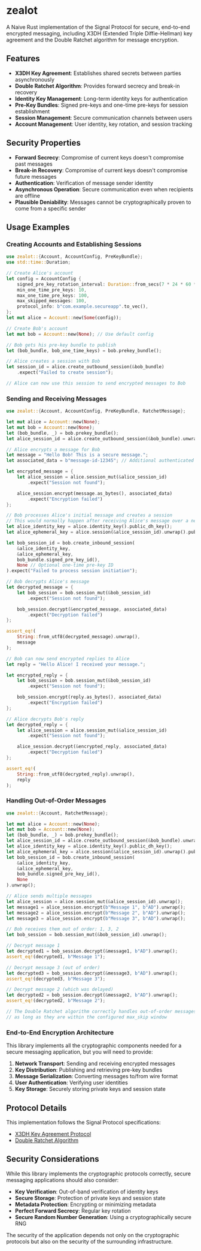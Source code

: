 # zealot

A Naive Rust implementation of the Signal Protocol for secure, end-to-end encrypted messaging, including X3DH (Extended Triple Diffie-Hellman) key agreement and the Double Ratchet algorithm for message encryption.

## Features

- **X3DH Key Agreement**: Establishes shared secrets between parties asynchronously
- **Double Ratchet Algorithm**: Provides forward secrecy and break-in recovery
- **Identity Key Management**: Long-term identity keys for authentication
- **Pre-Key Bundles**: Signed pre-keys and one-time pre-keys for session establishment
- **Session Management**: Secure communication channels between users
- **Account Management**: User identity, key rotation, and session tracking

## Security Properties

- **Forward Secrecy**: Compromise of current keys doesn't compromise past messages
- **Break-in Recovery**: Compromise of current keys doesn't compromise future messages
- **Authentication**: Verification of message sender identity
- **Asynchronous Operation**: Secure communication even when recipients are offline
- **Plausible Deniability**: Messages cannot be cryptographically proven to come from a specific sender

## Usage Examples

### Creating Accounts and Establishing Sessions

```rust
use zealot::{Account, AccountConfig, PreKeyBundle};
use std::time::Duration;

// Create Alice's account
let config = AccountConfig {
    signed_pre_key_rotation_interval: Duration::from_secs(7 * 24 * 60 * 60), // 1 week
    min_one_time_pre_keys: 10,
    max_one_time_pre_keys: 100,
    max_skipped_messages: 100,
    protocol_info: b"com.example.secureapp".to_vec(),
};
let mut alice = Account::new(Some(config));

// Create Bob's account
let mut bob = Account::new(None); // Use default config

// Bob gets his pre-key bundle to publish
let (bob_bundle, bob_one_time_keys) = bob.prekey_bundle();

// Alice creates a session with Bob
let session_id = alice.create_outbound_session(&bob_bundle)
    .expect("Failed to create session");

// Alice can now use this session to send encrypted messages to Bob
```

### Sending and Receiving Messages

```rust
use zealot::{Account, AccountConfig, PreKeyBundle, RatchetMessage};

let mut alice = Account::new(None);
let mut bob = Account::new(None);
let (bob_bundle, _) = bob.prekey_bundle();
let alice_session_id = alice.create_outbound_session(&bob_bundle).unwrap();

// Alice encrypts a message for Bob
let message = "Hello Bob! This is a secure message.";
let associated_data = b"message-id-12345"; // Additional authenticated data

let encrypted_message = {
    let alice_session = alice.session_mut(&alice_session_id)
        .expect("Session not found");

    alice_session.encrypt(message.as_bytes(), associated_data)
        .expect("Encryption failed")
};

// Bob processes Alice's initial message and creates a session
// This would normally happen after receiving Alice's message over a network
let alice_identity_key = alice.identity_key().public_dh_key();
let alice_ephemeral_key = alice.session(&alice_session_id).unwrap().public_initiator_ephemeral_key().unwrap();

let bob_session_id = bob.create_inbound_session(
    &alice_identity_key,
    &alice_ephemeral_key,
    bob_bundle.signed_pre_key_id(),
    None // Optional one-time pre-key ID
).expect("Failed to process session initiation");

// Bob decrypts Alice's message
let decrypted_message = {
    let bob_session = bob.session_mut(&bob_session_id)
        .expect("Session not found");

    bob_session.decrypt(&encrypted_message, associated_data)
        .expect("Decryption failed")
};

assert_eq!(
    String::from_utf8(decrypted_message).unwrap(),
    message
);

// Bob can now send encrypted replies to Alice
let reply = "Hello Alice! I received your message.";

let encrypted_reply = {
    let bob_session = bob.session_mut(&bob_session_id)
        .expect("Session not found");

    bob_session.encrypt(reply.as_bytes(), associated_data)
        .expect("Encryption failed")
};

// Alice decrypts Bob's reply
let decrypted_reply = {
    let alice_session = alice.session_mut(&alice_session_id)
        .expect("Session not found");

    alice_session.decrypt(&encrypted_reply, associated_data)
        .expect("Decryption failed")
};

assert_eq!(
    String::from_utf8(decrypted_reply).unwrap(),
    reply
);
```

### Handling Out-of-Order Messages

```rust
use zealot::{Account, RatchetMessage};

let mut alice = Account::new(None);
let mut bob = Account::new(None);
let (bob_bundle, _) = bob.prekey_bundle();
let alice_session_id = alice.create_outbound_session(&bob_bundle).unwrap();
let alice_identity_key = alice.identity_key().public_dh_key();
let alice_ephemeral_key = alice.session(&alice_session_id).unwrap().public_initiator_ephemeral_key().unwrap();
let bob_session_id = bob.create_inbound_session(
    &alice_identity_key,
    &alice_ephemeral_key,
    bob_bundle.signed_pre_key_id(),
    None
).unwrap();

// Alice sends multiple messages
let alice_session = alice.session_mut(&alice_session_id).unwrap();
let message1 = alice_session.encrypt(b"Message 1", b"AD").unwrap();
let message2 = alice_session.encrypt(b"Message 2", b"AD").unwrap();
let message3 = alice_session.encrypt(b"Message 3", b"AD").unwrap();

// Bob receives them out of order: 1, 3, 2
let bob_session = bob.session_mut(&bob_session_id).unwrap();

// Decrypt message 1
let decrypted1 = bob_session.decrypt(&message1, b"AD").unwrap();
assert_eq!(decrypted1, b"Message 1");

// Decrypt message 3 (out of order)
let decrypted3 = bob_session.decrypt(&message3, b"AD").unwrap();
assert_eq!(decrypted3, b"Message 3");

// Decrypt message 2 (which was delayed)
let decrypted2 = bob_session.decrypt(&message2, b"AD").unwrap();
assert_eq!(decrypted2, b"Message 2");

// The Double Ratchet algorithm correctly handles out-of-order messages
// as long as they are within the configured max_skip window
```

### End-to-End Encryption Architecture

This library implements all the cryptographic components needed for a secure
messaging application, but you will need to provide:

1. **Network Transport**: Sending and receiving encrypted messages
2. **Key Distribution**: Publishing and retrieving pre-key bundles
3. **Message Serialization**: Converting messages to/from wire format
4. **User Authentication**: Verifying user identities
5. **Key Storage**: Securely storing private keys and session state

## Protocol Details

This implementation follows the Signal Protocol specifications:

- [X3DH Key Agreement Protocol](https://signal.org/docs/specifications/x3dh/)
- [Double Ratchet Algorithm](https://signal.org/docs/specifications/doubleratchet/)

## Security Considerations

While this library implements the cryptographic protocols correctly, secure
messaging applications should also consider:

- **Key Verification**: Out-of-band verification of identity keys
- **Secure Storage**: Protection of private keys and session state
- **Metadata Protection**: Encrypting or minimizing metadata
- **Perfect Forward Secrecy**: Regular key rotation
- **Secure Random Number Generation**: Using a cryptographically secure RNG

The security of the application depends not only on the cryptographic protocols
but also on the security of the surrounding infrastructure.
